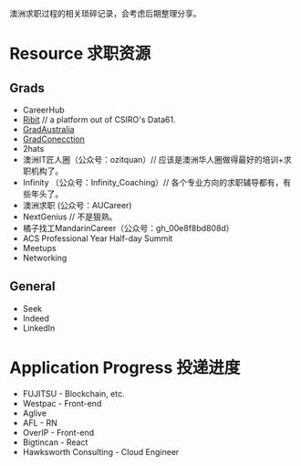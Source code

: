 澳洲求职过程的相关琐碎记录，会考虑后期整理分享。

# Resource 求职资源
## Grads
- CareerHub
- [Ribit](ribit.net) // a platform out of CSIRO's Data61.
- [GradAustralia](gradaustralia.com.au)
- [GradConecction](au.gradconnection.com)
- 2hats
- 澳洲IT匠人圈（公众号：ozitquan）// 应该是澳洲华人圈做得最好的培训+求职机构了。
- Infinity （公众号：Infinity_Coaching）// 各个专业方向的求职辅导都有，有些年头了。
- 澳洲求职 (公众号：AUCareer)
- NextGenius // 不是狠熟。
- 橘子找工MandarinCareer（公众号：gh_00e8f8bd808d）
- ACS Professional Year Half-day Summit
- Meetups
- Networking

## General
- Seek
- Indeed
- LinkedIn


# Application Progress 投递进度
- FUJITSU - Blockchain, etc. 
- Westpac - Front-end
- Aglive
- AFL - RN
- OverIP - Front-end
- Bigtincan - React
- Hawksworth Consulting - Cloud Engineer
